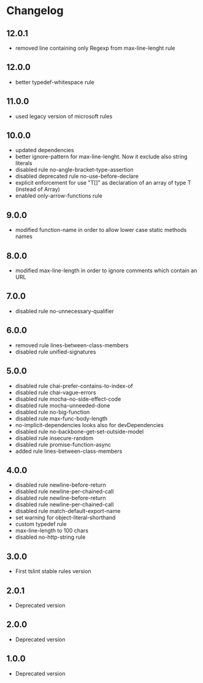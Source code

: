 # Changelog

## 12.0.1

- removed line containing only Regexp from max-line-lenght rule

## 12.0.0

- better typedef-whitespace rule

## 11.0.0

- used legacy version of microsoft rules

## 10.0.0

- updated dependencies
- better ignore-pattern for max-line-lenght. Now it exclude also string literals
- disabled rule no-angle-bracket-type-assertion
- disabled deprecated rule no-use-before-declare
- explicit enforcement for use "T[]" as declaration of an array of type T (instead of Array<T>)
- enabled only-arrow-functions rule

## 9.0.0

- modified function-name in order to allow lower case static methods names

## 8.0.0

- modified max-line-length in order to ignore comments which contain an URL

## 7.0.0

- disabled rule no-unnecessary-qualifier

## 6.0.0

- removed rule lines-between-class-members
- disabled rule unified-signatures

## 5.0.0

- disabled rule chai-prefer-contains-to-index-of
- disabled rule chai-vague-errors
- disabled rule mocha-no-side-effect-code
- disabled rule mocha-unneeded-done
- disabled rule no-big-function
- disabled rule max-func-body-length
- no-implicit-dependencies looks also for devDependencies
- disabled rule no-backbone-get-set-outside-model
- disabled rule insecure-random
- disabled rule promise-function-async
- added rule lines-between-class-members

## 4.0.0

- disabled rule newline-before-return
- disabled rule newline-per-chained-call
- disabled rule newline-before-return
- disabled rule newline-per-chained-call
- disabled rule match-default-export-name
- set warning for object-literal-shorthand
- custom typedef rule
- max-line-length to 100 chars
- disabled no-http-string rule

## 3.0.0

- First tslint stable rules version

## 2.0.1

- Deprecated version

## 2.0.0

- Deprecated version

## 1.0.0

- Deprecated version

